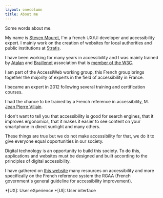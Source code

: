 ```yaml
---
layout: onecolumn
title: About me
---
```


Some words about me.

My name is [Steven Mouret](https://www.linkedin.com/in/steven-mouret-1b693260/), I'm a french UX/UI developer and accessibility expert. I mainly work on the creation of websites for local authorities and public institutions at [Stratis](http://www.stratis.fr).

I have been working for many years in accessibility and I was mainly trained by [Atalan](https://atalan.fr) and [Braillenet](https://www.braillenet.org/en/) association that is [member of the W3C](https://www.w3.org/Consortium/Member/Testimonial/#t1256).

I am part of the AccessiWeb working group, this French group brings together the majority of experts in the field of accessibility in France.

I became an expert in 2012 following several training and certification courses.

I had the chance to be trained by a French reference in accessibility, M. [Jean Pierre Villain](https://www.linkedin.com/in/jean-pierre-villain-b8a52033/).

I don't want to tell you that accessibility is good for search engines, that it improves ergonomics, that it makes it easier to see content on your smartphone in direct sunlight and many others.

These things are true but we do not make accessibility for that, we do it to give everyone equal opportunities in our society.

Digital technology is an opportunity to build this society. To do this, applications and websites must be designed and built according to the principles of digital accessibility.

I have gathered on [this website](https://stevenmouret.github.io/web-accessibility-guidelines) many resources on accessibility and more specifically on the French reference system the RGAA (French government's general guideline for accessibility improvement).

*[UX]: User eXperience
*[UI]: User interface
